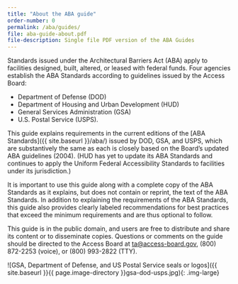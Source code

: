 ```yaml
---
title: "About the ABA guide"
order-number: 0
permalink: /aba/guides/
file: aba-guide-about.pdf
file-description: Single file PDF version of the ABA Guides
---
```

Standards issued under the Architectural Barriers Act (ABA) apply to facilities designed, built, altered, or leased with federal funds. Four agencies establish the ABA Standards according to guidelines issued by the Access Board:

-   Department of Defense (DOD)
-   Department of Housing and Urban Development (HUD)
-   General Services Administration (GSA)
-   U.S. Postal Service (USPS).

This guide explains requirements in the current editions of the [ABA Standards]({{ site.baseurl }}/aba/) issued by DOD, GSA, and USPS, which are substantively the same as each is closely based on the Board’s updated ABA guidelines (2004). (HUD has yet to update its ABA Standards and continues to apply the Uniform Federal Accessibility Standards to facilities under its jurisdiction.)

It is important to use this guide along with a complete copy of the ABA Standards as it explains, but does not contain or reprint, the text of the ABA Standards. In addition to explaining the requirements of the ABA Standards, this guide also provides clearly labeled recommendations for best practices that exceed the minimum requirements and are thus optional to follow.

This guide is in the public domain, and users are free to distribute and share its content or to disseminate copies. Questions or comments on the guide should be directed to the Access Board at [ta@access-board.gov]( ta@access-board.gov), (800) 872-2253 (voice), or (800) 993-2822 (TTY).

![GSA, Department of Defense, and US Postal Service seals or logos]({{ site.baseurl }}{{ page.image-directory }}gsa-dod-usps.jpg){: .img-large}
